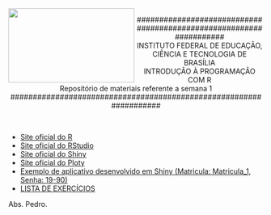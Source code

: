 <img align="left" img src="https://cloud.githubusercontent.com/assets/10408245/13290324/022a1f82-daf2-11e5-8179-00d828bf27a0.jpg" width="249px" height="147px" />

<p align="center">
###################################################################<br>
INSTITUTO FEDERAL DE EDUCAÇÃO, CIÊNCIA E TECNOLOGIA DE BRASÍLIA<br>
INTRODUÇÃO À PROGRAMAÇÃO COM R<br>
Repositório de materiais referente a semana 1<br>
###################################################################
</p>
<br>

* [Site oficial do R](https://www.r-project.org/)
* [Site oficial do RStudio](https://www.rstudio.com/)
* [Site oficial do Shiny](http://shiny.rstudio.com/gallery/)
* [Site oficial do Ploty](http://moderndata.plot.ly/dashboards-in-r-with-shiny-plotly/)
* [Exemplo de aplicativo desenvolvido em Shiny (Matricula: Matricula_1, Senha: 19-90)](https://supermetrica.shinyapps.io/gamapaaem/)
* [LISTA DE EXERCÍCIOS](https://github.com/pcbrom/IPR/blob/master/Semana_1/exercicios_semana_1.md)

Abs.
Pedro.

